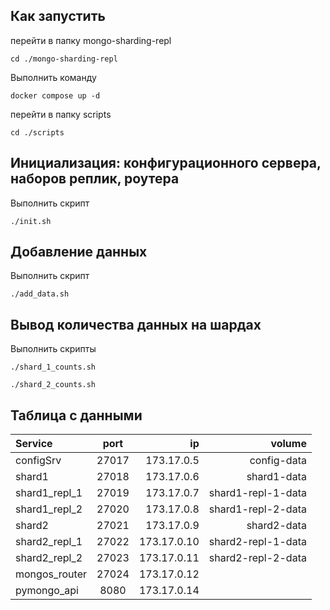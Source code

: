 ## Как запустить

перейти в папку mongo-sharding-repl

```shell
cd ./mongo-sharding-repl
```

Выполнить команду

```shell
docker compose up -d
```

перейти в папку scripts

```shell
cd ./scripts
```

## Инициализация: конфигурационного сервера, наборов реплик, роутера

Выполнить скрипт

```shell
./init.sh
```

## Добавление данных

Выполнить скрипт

```shell
./add_data.sh
```

## Вывод количества данных на шардах

Выполнить скрипты

```shell
./shard_1_counts.sh
```

```shell
./shard_2_counts.sh
```

## Таблица с данными

|Service|port|ip|volume|
|:-|:-:|-:|-:|
|configSrv|27017|173.17.0.5|config-data|
|shard1|27018|173.17.0.6|shard1-data|
|shard1_repl_1|27019|173.17.0.7|shard1-repl-1-data|
|shard1_repl_2|27020|173.17.0.8|shard1-repl-2-data|
|shard2|27021|173.17.0.9|shard2-data|
|shard2_repl_1|27022|173.17.0.10|shard2-repl-1-data|
|shard2_repl_2|27023|173.17.0.11|shard2-repl-2-data|
|mongos_router|27024|173.17.0.12||
|pymongo_api|8080|173.17.0.14||

